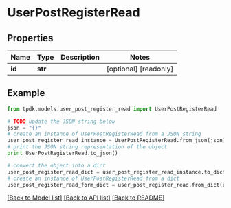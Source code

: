# UserPostRegisterRead



## Properties
Name | Type | Description | Notes
------------ | ------------- | ------------- | -------------
**id** | **str** |  | [optional] [readonly] 

## Example

```python
from tpdk.models.user_post_register_read import UserPostRegisterRead

# TODO update the JSON string below
json = "{}"
# create an instance of UserPostRegisterRead from a JSON string
user_post_register_read_instance = UserPostRegisterRead.from_json(json)
# print the JSON string representation of the object
print UserPostRegisterRead.to_json()

# convert the object into a dict
user_post_register_read_dict = user_post_register_read_instance.to_dict()
# create an instance of UserPostRegisterRead from a dict
user_post_register_read_form_dict = user_post_register_read.from_dict(user_post_register_read_dict)
```
[[Back to Model list]](../README.md#documentation-for-models) [[Back to API list]](../README.md#documentation-for-api-endpoints) [[Back to README]](../README.md)


